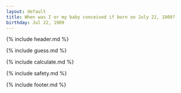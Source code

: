 ```yaml
---
layout: default
title: When was I or my baby conceived if born on July 22, 1909?
birthday: Jul 22, 1909
---
```


{% include header.md %}

{% include guess.md %}

{% include calculate.md %}

{% include safety.md %}

{% include footer.md %}



